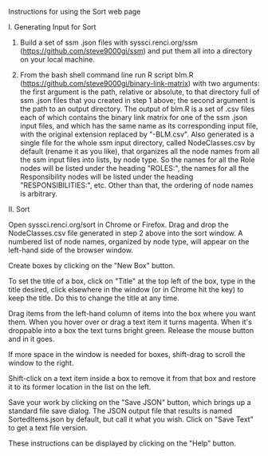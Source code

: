Instructions for using the Sort web page

I. Generating Input for Sort

1. Build a set of ssm .json files with syssci.renci.org/ssm (https://github.com/steve9000gi/ssm)
and put them all into a directory on your local machine.

2. From the bash shell command line run R script blm.R (https://github.com/steve9000gi/binary-link-matrix)
with two arguments: the first argument is the path, relative or absolute, to that directory full of
ssm .json files that you created in step 1 above; the second argument is the path to an output
directory. The output of blm.R is a set of .csv files each of which contains the binary link
matrix for one of the ssm .json input files, and which has the same name as its corresponding input
file, with the original extension replaced by "-BLM.csv". Also generated is a single file for the
whole ssm input directory, called NodeClasses.csv by default (rename it as you like), that organizes
all the node names from all the ssm input files into lists, by node type. So the names for all the
Role nodes will be listed under the heading "ROLES:", the names for all the Responsibility nodes
will be listed under the heading "RESPONSIBILITIES:", etc. Other than that, the ordering of node
names is arbitrary.

II. Sort

Open syssci.renci.org/sort in Chrome or Firefox. Drag and drop the NodeClasses.csv file generated
in step 2 above into the sort window. A numbered list of node names, organized by node type, will
appear on the left-hand side of the browser window.

Create boxes by clicking on the "New Box" button.

To set the title of a box, click on "Title" at the top left of the box, type in the title desired,
click elsewhere in the window (or in Chrome hit the <Escape> key) to keep the title. Do this to
change the title at any time.

Drag items from the left-hand column of items into the box where you want them. When you hover
over or drag a text item it turns magenta. When it's droppable into a box the text turns bright
green. Release the mouse button and in it goes.

If more space in the window is needed for boxes, shift-drag to scroll the window to the right.

Shift-click on a text item inside a box to remove it from that box and restore it to its former
location in the list on the left.

Save your work by clicking on the "Save JSON" button, which brings up a standard file save
dialog. The JSON output file that results is named SortedItems.json by default, but call it what
you wish. Click on "Save Text" to get a text file version.

These instructions can be displayed by clicking on the "Help" button.
